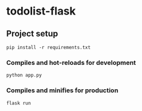 # todolist-flask

## Project setup
```
pip install -r requirements.txt
```

### Compiles and hot-reloads for development
```
python app.py
```

### Compiles and minifies for production
```
flask run
```
